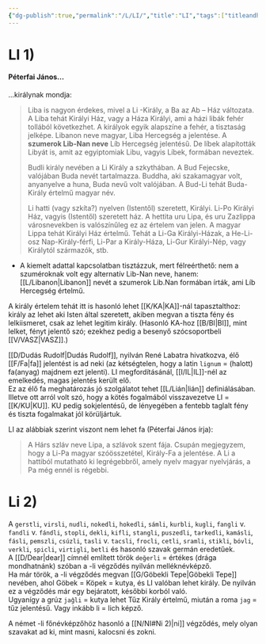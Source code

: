 ```yaml
---
{"dg-publish":true,"permalink":"/L/LI/","title":"LI","tags":["titleandheadingonedontmatch","multipleentries","stitched"],"created":"2023-10-09T04:34","updated":"2024-12-16T13:48"}
---
```



# LI 1)

#### Péterfai János...

...királynak mondja:  
> Liba is nagyon érdekes, mivel a Li -Király, a Ba az Ab – Ház változata. A Liba tehát Királyi Ház, vagy a Háza Királyi, ami a házi libák fehér tollából következhet. A királyok egyik alapszíne a fehér, a tisztaság jelképe. Libanon neve magyar, Liba Hercegség a jelentése. A **szumerok Lib-Nan neve** Líb Hercegség jelentésű. De líbek alapították Libyát is, amit az egyiptomiak Libu, vagyis Líbek, formában neveztek.  
>
> Budli király nevében a Li Király a szkythában. A Bud Fejecske, valójában Buda nevét tartalmazza. Buddha, aki szakamagyar volt, anyanyelve a huna, Buda nevű volt valójában. A Bud-Li tehát Buda-Király értelmű magyar név.  
>
> Li hatti (vagy szkíta?) nyelven (Istentől) szeretett, Királyi. Li-Po Királyi Ház, vagyis (Istentől) szeretett ház. A hettita uru Lipa, és uru Zazlippa városnevekben is valószínűleg ez az értelem van jelen. A magyar Lippa tehát Királyi Ház értelmű. Tehát a Li-Ga Királyi-Házak, a He-Li-osz Nap-Király-férfi, Li-Par a Király-Háza, Li-Gur Királyi-Nép, vagy Királytól származók, stb.  
- A kiemelt adattal kapcsolatban tisztázzuk, mert félreérthető: nem a szuméroknak volt egy alternatív Lib-Nan neve, hanem: [[L/Libanon\|Libanon]] nevét a szumerok Lib.Nan formában írták, ami Líb Hercegség értelmű.

A király értelem tehát itt is hasonló lehet [[K/KA\|KA]]-nál tapasztalthoz: király az lehet aki Isten által szeretett, akiben megvan a tiszta fény és lelkiismeret, csak az lehet legitim király. (Hasonló KA-hoz [[B/BI\|BI]], mint lelket, fényt jelentő szó; ezekhez pedig a besenyő szócsoportbeli [[V/VASZ\|VASZ]].)  

[[D/Dudás Rudolf\|Dudás Rudolf]], nyilván René Labatra hivatkozva, élő [[F/Fa\|fa]] jelentést is ad neki (az kétségtelen, hogy a latin `lignum` = (halott) fa(anyag) majdnem ezt jelenti). LI megfordításánál, [[I/IL\|IL]]-nél az emelkedés, magas jelentés került elő.  
Ez az élő fa meghatározás jó szolgálatot tehet [[L/Lián\|lián]] definiálásában. Illetve ott arról volt szó, hogy a kötés fogalmából visszavezetve LI = [[K/KU\|KU]]. KU pedig sokjelentésű, de lényegében a fentebb taglalt fény és tiszta fogalmakat jól körüljártuk.  

LI az alábbiak szerint viszont nem lehet fa (Péterfai János írja):  
> A Hárs szláv neve Lipa, a szlávok szent fája. Csupán megjegyzem, hogy a Li-Pa magyar szóösszetétel, Király-Fa a jelentése. A Li a hattiból mutatható ki legrégebbről, amely nyelv magyar nyelvjárás, a Pa még ennél is régebbi.  

# Li 2)

A `gerstli`, `virsli`, `nudli`, `nokedli`, `hokedli`, `sámli`, `kurbli`, `kugli`, `fangli` v. `fandli` v. `fándli`, `stopli`, `dekli`, `kifli`, `stangli`, `puszedli`, `tarkedli`, `kamásli`, `fásli`, `pemszli`, `csúzli`, `tasli` v. `tacsli`, `frocli`, `cetli`, `sramli`, `stikli`, `bóvli`, `verkli`, `spicli`, `virtigli`, `betli` és hasonló szavak germán eredetűek.   
A [[D/Dear\|dear]] címnél említett török `değerli` = értékes (drága mondhatnánk) szóban a -li végződés nyilván melléknévképző.  
Ha már török, a -li végződés megvan [[G/Göbekli Tepe\|Göbekli Tepe]] nevében, ahol Göbek = Köpek = kutya, és LI valóban lehet király. De nyilván ez a végződés már egy bejáratott, későbbi korból való.  
Ugyanígy a grúz `jaĝli` = kutya lehet Tűz Király értelmű, miután a roma `jag` = tűz jelentésű. Vagy inkább li = lich képző.  

A német -li főnévképzőhöz hasonló a [[N/NI#Ni 2)\|ni]] végződés, mely olyan szavakat ad ki, mint masni, kalocsni és zokni.  